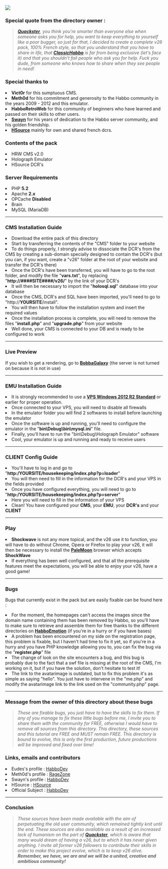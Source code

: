 <html><img src="https://i.imgur.com/6XWkZ6T.png">
<h3>Special quote from the directory owner :</h3>
  
 <blockquote><justify><i><a href="http://forum.ragezone.com/members/861739.html"><b>Quackster</b></a>, you think you're smarter than everyone else when someone asks you for help, you want to keep everything to yourself like a poor bugger, so just for that, I decided to create a complete v26 pack, 100% French style, so that you understand that you have to share in life, that <a href="https://classichabbo.com/"><b>ClassicHabbo</b></a> is far from being exclusive (let's face it) and that you shouldn't fail people who ask you for help. Fuck you dude, from someone who knows how to share when they see people in need!</i></justify></blockquote>
 
 <h3>Special thanks to</h3>
  <justify>
    <li> <b>Vict0r</b> for this sumptuous CMS.</li>
    <li> <b>Meth0d</b> for his commitment and generosity to the Habbo community in the years 2009 - 2012 and this emulator.</li>
    <li> <b>HabboRetroWeb</b> for this community of beginners who have learned and passed on their skills to other users.</li>
    <li> <b><a href="https://habbo-dev.fr/membre/748-swayn/">Swayn</a></b> for his years of dedication to the Habbo server community, and his golden friendship.</li>
    <li> <b><a href="https://hsource.fr/">HSource</a></b> mainly for own and shared french dcrs.</li>
  </justify>
  
  <h3>Contents of the pack</h3>
  <li>HRW CMS v2.0</li>
  <li>Holograph Emulator</li>
  <li>HSource DCR's</li>
  
 
<h3>Server Requirements</h3>
<li>PHP <b>5.2</b></li>
<li>Apache <b>2.x</b></li>
<li>OPCache <b>Disabled</b></li>
<li>Brain</li>
<li>MySQL (MariaDB)</li>

<hr>

<h3>CMS Installation Guide</h3>
<li>Download the entire pack of this directory</li>
<li>Start by transferring the contents of the "CMS" folder to your website</li>
<li>To do things properly, I strongly advise to dissociate the DCR's from the CMS by creating a sub-domain specially designed to contain the DCR's (but you can, if you want, create a "v26" folder at the root of your website and transfer the DCR's there)</li>
<li>Once the DCR's have been transferred, you will have to go to the root folder, and modify the file "<b>vars.txt</b>", by replacing "<b>http://####SITE####/v26/</b>" by the link of your DCR's</li>
<li>It will then be necessary to import the "<b>holosql.sql</b>" database into your database</li>
<li>Once the CMS, DCR's and SQL have been imported, you'll need to go to "http://<b>YOURSITE</b>/install".</li>
<li>You will then have to follow the installation system and insert the required values</li>
<li>Once the installation process is complete, you will need to remove the files "<b>install.php</b>" and "<b>upgrade.php</b>" from your website</li>
<li>Well done, your CMS is connected to your DB and is ready to be configured to work</li>

<hr>

<h3>Live Preview</h3>
<p>If you wish to get a rendering, go to <a href="https://bobbagalaxy.fr"><b>BobbaGalaxy</b></a> (the server is not turned on because it is not in use)</p>

<hr>

<h3>EMU Installation Guide</h3>
<li>It is strongly recommended to use a <b><a href="https://alls-heberg.fr/windows">VPS Windows 2012 R2 Standard</a></b> or earlier for proper operation.</li>
<li>Once connected to your VPS, you will need to disable all firewalls</li>
<li>In the emulator folder you will find 2 softwares to install before launching the emulator</li>
<li>Once the software is up and running, you'll need to configure the emulator in the "<b>bin\Debug\bin\mysql.ini</b>" file.</li>
<li>Finally, you'll have to run the "bin\Debug\Holograph Emulator" software</li>
<li>Cool, your emulator is up and running and ready to receive users</li>

<hr>

<h3>CLIENT Config Guide</h3>
<li>You'll have to log in and go to "<b>http:/YOURSITE/housekeeping/index.php?p=loader</b>"</li>
<li>You will then need to fill in the information for the DCR's and your VPS in the fields provided</li>
<li>Once you have configured everything, you will need to go to "<b>http:/YOURSITE/housekeeping/index.php?p=server</b>"</li>
<li>Here you will need to fill in the information of your VPS</li>
<li>Clean! You have configured your <b>CMS</b>, your <b>EMU</b>, your <b>DCR's</b> and your <b>CLIENT</b></li>

<hr>
<h3>Play</h3>
<li><b>Shockwave</b> is not any more topical, and the v26 use it to function, you will have to do without Chrome, Opera or Firefox to play your v26, it will then be necessary to install the <a href="https://www.palemoon.org/download.shtml"><b>PaleMoon</b></a> browser which accepts <b>ShockWave</b></li>
<li>If everything has been well configured, and that all the prerequisite features meet the expectations, you will be able to enjoy your v26, have a good game!</li>

<hr>
<h3>Bugs</h3>
<p>Bugs that currently exist in the pack but are easily fixable can be found here :</p>
<li>For the moment, the homepages can't access the images since the domain name containing them has been removed by Habbo, so you'll have to make sure to retrieve and assemble them for free thanks to the different directories on <a href="https://habboemotion.com/category/images"><b>HabboEmotion</b></a> (if you're in a hurry or if you have bases)</li>
<li>A problem has been encountered on my side on the registration page, this problem is fixable, but I haven't had time to fix it yet, so if you're in a hurry and you have PHP knowledge allowing you to, you can fix the bug via the "<b>register.php</b>" file</li>
<li>The change of look on the site encounters a bug, and this bug is probably due to the fact that a swf file is missing at the root of the CMS, I'm working on it, but if you have the solution, don't hesitate to test it!</li>
<li>The link to the avatarimage is outdated, but to fix this problem it's as simple as saying "hello". You just have to intervene in the "me.php" and modify the avatarimage link to the link used on the "community.php" page.</li>

<hr>

<h3>Message from the owner of this directory about these bugs</h3>
<blockquote><i>These are fixable bugs, you just have to have the skills to fix them. If any of you manage to fix these little bugs before me, I invite you to share them with the community for FREE, otherwise I would have to remove all sources from this directory. This directory, these sources and this tutorial are FREE and MUST remain FREE. This directory is bound to evolve, this is only the first production, future productions will be improved and fixed over time!</i></blockquote>

<h3>Links, emails and contributors</h3>
<li>Eudes's profile : <a href="https://habbo-dev.fr/membre/10677-eudes/">HabboDev</a></li>
<li>Meth0d's profile : <a href="http://forum.ragezone.com/members/325126.html">RageZone</a></li>
<li>Swayn's profile : <a href="https://habbo-dev.fr/membre/748-swayn/">HabboDev</a></li>
<li>HSource : <a href="https://hsource.fr/">HSource</a></li>
<li>Official Subject : <a href="https://habbo-dev.fr">HabboDev</a></li>

<hr>

<h3>Conclusion</h3>
<blockquote>
  <i>
    These sources have been made available with the aim of perpetuating the old user community, which remained tightly knit until the end. These sources are also available as a result of an increased lack of humanism on the part of <a href="http://forum.ragezone.com/members/861739.html"><b>Quackster</b></a>, which is aware that many would dream of having a v26, but to which it has never given anything. I invite all former v26 followers to contribute their skills in order to make this project evolve, which is to keep v26 alive. <b>Remember, we have, we are and we will be a united, creative and ambitious community!</b>
  </i>
</blockquote>
